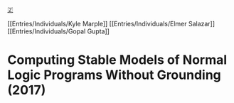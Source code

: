 [🇿](zotero://select/library/items/EXYVMT4X)

[[Entries/Individuals/Kyle Marple]] [[Entries/Individuals/Elmer Salazar]] [[Entries/Individuals/Gopal Gupta]] 
# Computing Stable Models of Normal Logic Programs Without Grounding (2017)


